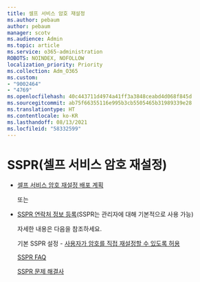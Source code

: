 ```yaml
---
title: 셀프 서비스 암호 재설정
ms.author: pebaum
author: pebaum
manager: scotv
ms.audience: Admin
ms.topic: article
ms.service: o365-administration
ROBOTS: NOINDEX, NOFOLLOW
localization_priority: Priority
ms.collection: Adm_O365
ms.custom:
- "9002464"
- "4769"
ms.openlocfilehash: 40c443711d4974a41ff3a3848ceabd4d068f845d
ms.sourcegitcommit: ab75f66355116e995b3cb5505465b31989339e28
ms.translationtype: HT
ms.contentlocale: ko-KR
ms.lasthandoff: 08/13/2021
ms.locfileid: "58332599"
---
```

# <a name="self-service-password-reset-sspr"></a>SSPR(셀프 서비스 암호 재설정)

- [셀프 서비스 암호 재설정 배포 계획](https://go.microsoft.com/fwlink/?linkid=2142944)  

    또는
- [SSPR 연락처 정보 등록](https://mysignins.microsoft.com/security-info)(SSPR는 관리자에 대해 기본적으로 사용 가능)

    자세한 내용은 다음을 참조하세요.

    기본 SSPR 설정 - [사용자가 암호를 직접 재설정할 수 있도록 허용](https://docs.microsoft.com/microsoft-365/admin/add-users/let-users-reset-passwords)

    [SSPR FAQ](https://docs.microsoft.com/azure/active-directory/authentication/active-directory-passwords-faq)

    [SSPR 문제 해결사](https://docs.microsoft.com/azure/active-directory/authentication/active-directory-passwords-troubleshoot)
